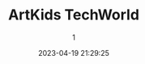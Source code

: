 ---
index: 7289
title: "ArtKids TechWorld"
subtitle: ""
author: 1
date: "2023-04-19 21:29:25"
date_gmt: "2023-04-19 19:29:25"
excerpt: ""
content: "<p>\r\nOnze 21e eeuw is agressief onvriendelijk jegens technologische analfabeten. Zozeer zelfs dat zulke mensen weinig of geen hoop hebben om de digitale systemen van de 21e eeuw te overleven.\r\n</p>\r\n<p>\r\nHet meest getroffen zijn onze ouderen in wiens tijd analoge systemen in zwang waren. Om ervoor te zorgen dat onze kinderen niet alleen computervaardig zijn, maar ook technologisch bewust, heeft stichting ArtKids ICT interventies gelanceerd die zijn ontworpen om onze kinderen interactief en zo vriendelijk mogelijk te trainen en te laten digitaliseren.\r\n</p>\r\n<p>\r\nDoe nu mee, klik hier\r\nDoneren\r\nStudiebeurs\r\nSponsor\r\n</p>\r\n\r\n            <figure class=\"image is-2by1 box effect-selena has-text-left has-text-white has-text-weight-semibold has-text-shadow\">\r\n                <div class=\"dcll-bgwrap\" style=\"background-color:#261b19;\"></div><img src=\"data:image/gif;base64,R0lGODlhAQABAIABACYbGQAAACwAAAAAAQABAAACAkQBADs=\" data-src=\"https://www.artkidsfoundation.org/app/uploads/2023/04/techword-2-272x180.jpg\" alt=\"\" width=\"272\" height=\"180\" class=\"lazyload alignnone size-medium wp-image-7286 dcll-image dcll-placeholder\" />\r\n\r\n                <figcaption>\r\n                    <p class=\"title has-text-white is-size-5-desktop is-size-6-touch\"></p>\r\n                    <p class=\"subtitle has-text-white is-size-6-desktop is-size-7-touch\"></p>\r\n                    <p class=\"content\"></p>\r\n                </figcaption>\r\n            </figure>"
status: "publish"
comment_status: "closed"
name: "artkids-techworld"
modified: "2023-04-19 22:14:58"
modified_gmt: "2023-04-19 20:14:58"
content_filtered: ""
parent: 296
guid: "https://www.artkidsfoundation.org/?page_id=7289"
type: "page"
comment_count: 0
categories: []
tags: []
---